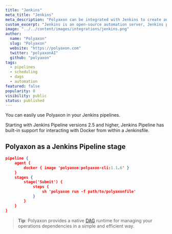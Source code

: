 ```yaml
---
title: "Jenkins"
meta_title: "Jenkins"
meta_description: "Polyaxon can be integrated with Jenkins to create an end to end machine learning pipeline."
custom_excerpt: "Jenkins is an open-source automation server, Jenkins provides hundreds of plugins to support building, deploying and automating workflows."
image: "../../content/images/integrations/jenkins.png"
author:
  name: "Polyaxon"
  slug: "Polyaxon"
  website: "https://polyaxon.com"
  twitter: "polyaxonAI"
  github: "polyaxon"
tags: 
  - pipelines
  - scheduling
  - dags
  - automation
featured: false
popularity: 0
visibility: public
status: published
---
```


You can easily use Polyaxon in your Jenkins pipelines.

Starting with Jenkins Pipeline versions 2.5 and higher, Jenkins Pipeline has built-in support for interacting with Docker from within a Jenkinsfile. 

## Polyaxon as a Jenkins Pipeline stage


```json
pipeline {
    agent {
        docker { image 'polyaxon:polyaxon-cli:1.1.6' }
    }
    stages {
        stage('Submit') {
            steps {
                sh 'polyaxon run -f path/to/polyaxonfile'
            }
        }
    }
}
```

> **Tip**: Polyaxon provides a native [DAG](/docs/automation/) runtime for managing your operations dependencies in a simple and efficient way. 

